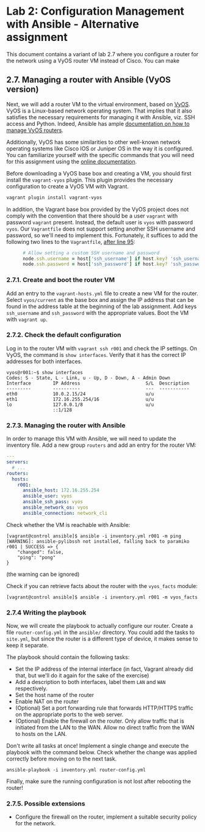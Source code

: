# Lab 2: Configuration Management with Ansible - Alternative assignment

This document contains a variant of lab 2.7 where you configure a router for the network using a VyOS router VM instead of Cisco. You can make 

## 2.7. Managing a router with Ansible (VyOS version)

Next, we will add a router VM to the virtual environment, based on [VyOS](https://vyos.io). VyOS is a Linux-based network operating system. That implies that it also satisfies the necessary requirements for managing it with Ansible, viz. SSH access and Python. Indeed, Ansible has ample [documentation on how to manage VyOS routers](https://docs.ansible.com/ansible/latest/collections/vyos/vyos/index.html).

Additionally, VyOS has some similarities to other well-known network operating systems like Cisco IOS or Juniper OS in the way it is configured. You can familiarize yourself with the specific commands that you will need for this assignment using the [online documentation](https://docs.vyos.io/en/equuleus/).

Before downloading a VyOS base box and creating a VM, you should first install the `vagrant-vyos` plugin. This plugin provides the necessary configuration to create a VyOS VM with Vagrant.

```bash
vagrant plugin install vagrant-vyos
```

In addition, the Vagrant base box provided by the VyOS project does not comply with the convention that there should be a user `vagrant` with password `vagrant` present. Instead, the default user is `vyos` with password `vyos`. Our `Vagrantfile` does not support setting another SSH username and password, so we'll need to implement this. Fortunately, it suffices to add the following two lines to the `Vagrantfile`, [after line 95](https://github.com/HoGentTIN/infra-labs/blob/a7cbd21aae9c0a4f68756df2758133cda6b0906f/vmlab/Vagrantfile#L95):

```ruby
      # Allow setting a custom SSH username and password
      node.ssh.username = host['ssh_username'] if host.key? 'ssh_username'
      node.ssh.password = host['ssh_password'] if host.key? 'ssh_password'   
```

### 2.7.1. Create and boot the router VM

Add an entry to the `vagrant-hosts.yml` file to create a new VM for the router. Select `vyos/current` as the base box and assign the IP address that can be found in the address table at the beginning of the lab assignment. Add keys `ssh_username` and `ssh_password` with the appropriate values. Boot the VM with `vagrant up`.

### 2.7.2. Check the default configuration

Log in to the router VM with `vagrant ssh r001` and check the IP settings. On VyOS, the command is `show interfaces`. Verify that it has the correct IP addresses for both interfaces.

```console
vyos@r001:~$ show interfaces
Codes: S - State, L - Link, u - Up, D - Down, A - Admin Down
Interface        IP Address                        S/L  Description
---------        ----------                        ---  -----------
eth0             10.0.2.15/24                      u/u
eth1             172.16.255.254/16                 u/u
lo               127.0.0.1/8                       u/u
                 ::1/128
```

### 2.7.3. Managing the router with Ansible

In order to manage this VM with Ansible, we will need to update the inventory file. Add a new group `routers` and add an entry for the router VM:

```yaml
---
servers:
  # ...
routers:
  hosts:
    r001:
      ansible_host: 172.16.255.254
      ansible_user: vyos
      ansible_ssh_pass: vyos
      ansible_network_os: vyos
      ansible_connection: network_cli
```

Check whether the VM is reachable with Ansible:

```console
[vagrant@control ansible]$ ansible -i inventory.yml r001 -m ping
[WARNING]: ansible-pylibssh not installed, falling back to paramiko
r001 | SUCCESS => {
    "changed": false,
    "ping": "pong"
}
```

(the warning can be ignored)

Check if you can retrieve facts about the router with the `vyos_facts` module:

```console
[vagrant@control ansible]$ ansible -i inventory.yml r001 -m vyos_facts
```

### 2.7.4 Writing the playbook

Now, we will create the playbook to actually configure our router. Create a file `router-config.yml` in the `ansible/` directory. You could add the tasks to `site.yml`, but since the router is a different type of device, it makes sense to keep it separate.

The playbook should contain the following tasks:

- Set the IP address of the internal interface (in fact, Vagrant already did that, but we'll do it again for the sake of the exercise)
- Add a description to both interfaces, label them `LAN` and `WAN` respectively.
- Set the host name of the router
- Enable NAT on the router
- (Optional) Set a port forwarding rule that forwards HTTP/HTTPS traffic on the appropriate ports to the web server.
- (Optional) Enable the firewall on the router. Only allow traffic that is initiated from the LAN to the WAN. Allow no direct traffic from the WAN to hosts on the LAN.

Don't write all tasks at once! Implement a single change and execute the playbook with the command below. Check whether the change was applied correctly before moving on to the next task.

```console
ansible-playbook -i inventory.yml router-config.yml 
```

Finally, make sure the running configuration is not lost after rebooting the router!

### 2.7.5. Possible extensions

- Configure the firewall on the router, implement a suitable security policy for the network.
